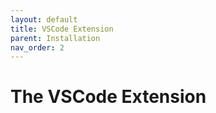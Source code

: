 ```yaml
---
layout: default
title: VSCode Extension
parent: Installation
nav_order: 2
---
```


# [](#header-1) The VSCode Extension